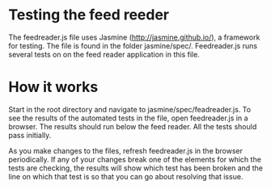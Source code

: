 # Testing the feed reeder

The feedreader.js file uses Jasmine (http://jasmine.github.io/), a framework for testing. The file is found in the folder jasmine/spec/. Feedreader.js runs several tests on on the feed reader application in this file. 

# How it works

Start in the root directory and navigate to jasmine/spec/feadreader.js. To see the results of the automated tests in the file, open feedreader.js in a browser. The results should run below the feed reader. All the tests should pass initially. 

As you make changes to the files, refresh feedreader.js in the browser periodically. If any of your changes break one of the elements for which the tests are checking, the results will show which test has been broken and the line on which that test is so that you can go about resolving that issue.
